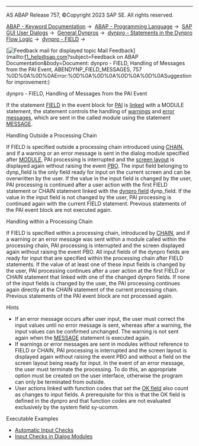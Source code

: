   

* * *

AS ABAP Release 757, ©Copyright 2023 SAP SE. All rights reserved.

[ABAP - Keyword Documentation](javascript:call_link\('abenabap.htm'\)) →  [ABAP - Programming Language](javascript:call_link\('abenabap_reference.htm'\)) →  [SAP GUI User Dialogs](javascript:call_link\('abenabap_screens.htm'\)) →  [General Dynpros](javascript:call_link\('abenabap_dynpros.htm'\)) →  [dynpro - Statements in the Dynpro Flow Logic](javascript:call_link\('abenabap_dynpros_dynpro_statements.htm'\)) →  [dynpro - FIELD](javascript:call_link\('dynpfield.htm'\)) → 

 [![](Mail.gif?object=Mail.gif&sap-language=EN "Feedback mail for displayed topic") Mail Feedback](mailto:f1_help@sap.com?subject=Feedback on ABAP Documentation&body=Document: dynpro - FIELD, Handling of Messages from the PAI Event, ABENDYNP_FIELD_MESSAGES, 757
%0D%0A%0D%0AError:%0D%0A%0D%0A%0D%0A%0D%0ASuggestion for improvement:)

dynpro - FIELD, Handling of Messages from the PAI Event

If the statement [FIELD](javascript:call_link\('dynpfield.htm'\)) in the event block for [PAI](javascript:call_link\('abenpai_glosry.htm'\) "Glossary Entry") is [linked](javascript:call_link\('dynpfield_module.htm'\)) with a MODULE statement, the statement controls the handling of [warnings](javascript:call_link\('abenwarning_glosry.htm'\) "Glossary Entry") and [error messages](javascript:call_link\('abenerror_message_glosry.htm'\) "Glossary Entry"), which are sent in the called module using the statement [MESSAGE](javascript:call_link\('abapmessage.htm'\)).

Handling Outside a Processing Chain   

If FIELD is specified outside a processing chain introduced using [CHAIN](javascript:call_link\('dynpchain.htm'\)), and if a warning or an error message is sent in the dialog module specified after [MODULE](javascript:call_link\('dynpfield_module.htm'\)), PAI processing is interrupted and the [screen layout](javascript:call_link\('abenscreen_glosry.htm'\) "Glossary Entry") is displayed again without raising the event [PBO](javascript:call_link\('abenpbo_glosry.htm'\) "Glossary Entry"). The input field belonging to dynp\_field is the only field ready for input on the current screen and can be overwritten by the user. If the value in the input field is changed by the user, PAI processing is continued after a user action with the first FIELD statement or CHAIN statement linked with the [dynpro field](javascript:call_link\('abendynpro_field_glosry.htm'\) "Glossary Entry") dynp\_field. If the value in the input field is not changed by the user, PAI processing is continued again with the current FIELD statement. Previous statements of the PAI event block are not executed again.

Handling within a Processing Chain   

If FIELD is specified within a processing chain, introduced by [CHAIN](javascript:call_link\('dynpchain.htm'\)), and if a warning or an error message was sent within a module called within the processing chain, PAI processing is interrupted and the screen displayed again without raising the event PBO. All input fields of the dynpro fields are ready for input that are specified within the processing chain after FIELD statements. If the value of at least one of these input fields is changed by the user, PAI processing continues after a user action at the first FIELD or CHAIN statement that linked with one of the changed dynpro fields. If none of the input fields is changed by the user, the PAI processing continues again directly at the CHAIN statement of the current processing chain. Previous statements of the PAI event block are not processed again.

Hints

-   If an error message occurs after user input, the user must correct the input values until no error message is sent, whereas after a warning, the input values can be confirmed unchanged. The warning is not sent again when the [MESSAGE](javascript:call_link\('abapmessage.htm'\)) statement is executed again.
-   If warnings or error messages are sent in modules without reference to FIELD or CHAIN, PAI processing is interrupted and the screen layout is displayed again without raising the event PBO and without a field on the screen layout being ready for input. In the event of an error message, the user must terminate the processing. To do this, an appropriate option must be created on the user interface, otherwise the program can only be terminated from outside.
-   User actions linked with function codes that set the [OK field](javascript:call_link\('abenok_field_glosry.htm'\) "Glossary Entry") also count as changes to input fields. A prerequisite for this is that the OK field is defined in the dynpro and that function codes are not evaluated exclusively by the system field sy-ucomm.

Executable Examples

-   [Automatic Input Checks](javascript:call_link\('abendynpro_auto_check_abexa.htm'\))
-   [Input Checks in Dialog Modules](javascript:call_link\('abendynpro_field_chain_abexa.htm'\))
